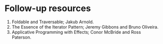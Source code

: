 # Follow-up resources

1. Foldable and Traversable; Jakub Arnold.
2. The Essence of the Iterator Pattern; Jeremy Gibbons and Bruno Oliveira.
3. Applicative Programming with Effects; Conor McBride and Ross Paterson.